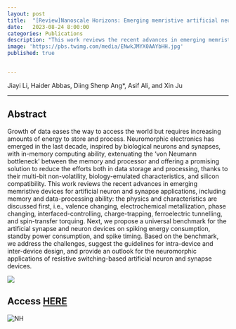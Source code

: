 ```yaml
---
layout: post
title:  "[Review]Nanoscale Horizons: Emerging memristive artificial neuron and synapse devices for the neuromorphic electronics era"
date:   2023-08-24 8:00:00
categories: Publications
description: "This work reviews the recent advances in emerging memristive devices for artificial neuron and synapse applications, including memory and data-processing ability: the physics and characteristics are discussed first, i.e., valence changing, electrochemical metallization, phase changing, interfaced-controlling, charge-trapping, ferroelectric tunnelling, and spin-transfer torquing. Next, we propose a universal benchmark for the artificial synapse and neuron devices on spiking energy consumption, standby power consumption, and spike timing. Based on the benchmark, we address the challenges, suggest the guidelines for intra-device and inter-device design, and provide an outlook for the neuromorphic applications of resistive switching-based artificial neuron and synapse devices."
image: 'https://pbs.twimg.com/media/ENwkJMYX0AAYbHH.jpg'
published: true


---
```


Jiayi Li, Haider Abbas, Diing Shenp Ang\*, Asif Ali, and Xin Ju
<span class="__dimensions_badge_embed__" data-doi="10.1039/D3NH00180F" data-hide-zero-citations="true" data-legend="always"></span><script async src="https://badge.dimensions.ai/badge.js" charset="utf-8"></script>

---

<span class="__dimensions_badge_embed__" data-doi="10.1039/D3NH00180F" data-hide-zero-citations="true" data-legend="always"></span><script async src="https://badge.dimensions.ai/badge.js" charset="utf-8"></script>

## Abstract

Growth of data eases the way to access the world but requires increasing amounts of energy to store and process. Neuromorphic electronics has emerged in the last decade, inspired by biological neurons and synapses, with in-memory computing ability, extenuating the ‘von Neumann bottleneck’ between the memory and processor and offering a promising solution to reduce the efforts both in data storage and processing, thanks to their multi-bit non-volatility, biology-emulated characteristics, and silicon compatibility. This work reviews the recent advances in emerging memristive devices for artificial neuron and synapse applications, including memory and data-processing ability: the physics and characteristics are discussed first, i.e., valence changing, electrochemical metallization, phase changing, interfaced-controlling, charge-trapping, ferroelectric tunnelling, and spin-transfer torquing. Next, we propose a universal benchmark for the artificial synapse and neuron devices on spiking energy consumption, standby power consumption, and spike timing. Based on the benchmark, we address the challenges, suggest the guidelines for intra-device and inter-device design, and provide an outlook for the neuromorphic applications of resistive switching-based artificial neuron and synapse devices.

![](https://pubs.rsc.org/en/Image/Get?imageInfo.ImageType=GA&imageInfo.ImageIdentifier.ManuscriptID=D3NH00180F&imageInfo.ImageIdentifier.Year=2023.png)


## Access [HERE](https://pubs.rsc.org/en/content/articlelanding/2023/nh/d3nh00180f/)

![NH](https://pubs.rsc.org/en/Image/Get?imageInfo.ImageType=CoverIssue&imageInfo.ImageIdentifier.SerCode=nh&imageInfo.ImageIdentifier.IssueId=NH009007&imageInfo.ImageIdentifier.Year=2024)
